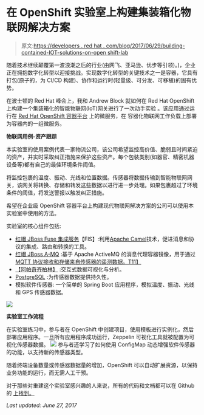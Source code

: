 # 在 OpenShift 实验室上构建集装箱化物联网解决方案

> 原文:[https://developers . red hat . com/blog/2017/06/29/building-contained-IOT-solutions-on-open shift-lab](https://developers.redhat.com/blog/2017/06/29/building-containerized-iot-solutions-on-openshift-lab)

随着技术继续颠覆第一波浪潮之后的行业(由网飞、亚马逊、优步等引领)。)，企业正在拥抱数字化转型以迎接挑战。实现数字化转型的关键技术之一是容器，它具有打包(原子的，为 CI/CD 构建)、协作和运行时(轻量级、可分发、可移植)的固有优势。

在波士顿的 Red Hat 峰会上，我和 Andrew Block 就如何在 Red Hat OpenShift 上构建一个集装箱化的智能物联网(IoT)网关进行了一次动手实验 。该应用通过运行在 [Red Hat OpenShift 容器平台](https://www.openshift.com/container-platform/) 上的微服务，在 容器化物联网工作负载上部署为容器内的一组微服务。

**物联网用例-资产跟踪**

本实验室的使用案例代表一家物流公司，该公司希望监控高价值、脆弱且时间紧迫的资产，并实时采取纠正措施来保护这些资产。每个包装类别(如器官、精密机器设备等)都有自己的最佳环境条件阈值。

将监控包裹的温度、振动、光线和位置数据。传感器将数据传输到智能物联网网关，该网关将转换、存储和转发这些数据以进行进一步处理。如果包裹超过了环境条件的阈值，将发送警报以触发纠正措施。

希望在企业级 OpenShift 容器平台上构建现代物联网解决方案的公司可以使用本实验室中使用的方法。

实验室的核心组件包括:

*   [红帽 JBoss Fuse 集成服务](https://access.redhat.com/documentation/en/red-hat-xpaas/version-0/red-hat-xpaas-fuse-integration-services-image/)【FIS】:利用[Apache Camel](http://camel.apache.org/)技术，促进消息和协议的集成、路由和转换的工具。
*   [红帽 JBoss A-MQ](https://access.redhat.com/documentation/en/red-hat-xpaas/0/paged/red-hat-xpaas-a-mq-image/) :基于 Apache ActiveMQ 的消息代理容器镜像，用于通过 [MQTT 协议接收和存储来自传感器的遥测数据。T11】](http://mqtt.org/)
*   [【阿帕奇齐柏林】](https://zeppelin.apache.org/) :交互式数据可视化与分析。
*   [PostgreSQL](https://docs.openshift.com/container-platform/3.4/using_images/db_images/postgresql.html) :为传感器数据提供持久性。
*   模拟软件传感器: 一个简单的 Spring Boot 应用程序，模拟温度、振动、光线和 GPS 传感器数据。

![](../Images/b40957dc01ecff9571babc936a06c2d8.png)

**实验室工作流程**

在实验室练习中，参与者在 OpenShift 中创建项目，使用模板进行实例化，然后部署应用程序。一旦所有应用程序成功运行，Zeppelin 可视化工具就被配置为可视化传感器数据。
![](../Images/fa5dc925c41baa40f6caef312cc6103c.png)
参与者还学习了如何使用 ConfigMap 动态增强软件传感器的功能，以支持新的传感器类型。

随着终端设备数量或传感器数据量的增加，OpenShift 可以自动扩展资源，以保持业务功能的运行，而无需人工干预。

对于那些对重建这个实验室感兴趣的人来说，所有的代码和文档都可以在 Github 的 [上找到。](https://github.com/sabre1041/iot-ocp/tree/summit-lab-2017)

*Last updated: June 27, 2017*